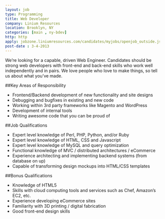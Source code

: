 ```yaml
---
layout: job
type: Programming
title: Web Developer
company: Linium Resources
location: Brooklyn, NY
categories: [main , ny-bdev]
http: http
apply: jobzone.liniumresources.com/candidates/myjobs/openjob_outside.jsp?a=d2jdnwvqczztcj6k2nwje8t8dlby0201a5tk14dmebwyddkyzy3g82kc9l824gba&id=3499727
post-date : 3-4-2013
---
```


We’re looking for a capable, driven Web Engineer. Candidates should be strong web developers with front-end and back-end skills who work well independently and in pairs.  We love people who love to make things, so tell us about what you’ve made.

##Key Areas of Responsibility

* Frontend/Backend development of new functionality and site designs
* Debugging and bugfixes in existing and new code
* Working within 3rd party frameworks like Magento and WordPress
* Development of internal tools
* Writing awesome code that you can be proud of

##Job Qualifications

* Expert level knowledge of Perl, PHP, Python, and/or Ruby
* Expert level knowledge of HTML, CSS and Javascript
* Expert level knowledge of MySQL and query optimization
* Functional knowledge of MVC / distributed architectures / eCommerce
* Experience architecting and implementing backend systems (from database on up)
* Capable of transforming design mockups into HTML/CSS templates

##Bonus Qualifications

* Knowledge of HTML5
* Skills with cloud computing tools and services such as Chef, Amazon’s EC2, etc.
* Experience developing eCommerce sites
* Familiarity with 3D printing / digital fabrication
* Good front-end design skills
